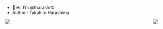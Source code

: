 - 👋 Hi, I’m @tharashi10
- Author : Takahiro Harashima
<!---
tharashi10/tharashi10 is a ✨ special ✨ repository because its `README.md` (this file) appears on your GitHub profile.
You can click the Preview link to take a look at your changes.
- 👀 I’m interested in ...
- 🌱 I’m currently learning ...
- 💞️ I’m looking to collaborate on ...
- 📫 How to reach me ...
--->

<a href="https://github.com/tharashi10/github-readme-stats">
  <img align="left" src="https://github-readme-stats.vercel.app/api?username=tharashi10&theme=react&show_icons=true&count_private=true" />
</a>
<a href="https://github.com/tharashi10/github-readme-stats">
  <img align="right" src="https://github-readme-stats.vercel.app/api/top-langs/?username=tharashi10&theme=react&hide=html&layout=compact" />
</a>

<!---
![GitHub Stats Card](https://github-readme-stats.vercel.app/api?username=tharashi10&show_icons=true&count_private=true)
![Top Languages Card](https://github-readme-stats.vercel.app/api/top-langs/?username=tharashi10&layout=compact)
![GitHub Extra Pins](https://github-readme-stats.vercel.app/api/pin/?username=tharashi10&repo=terraform)
--->
